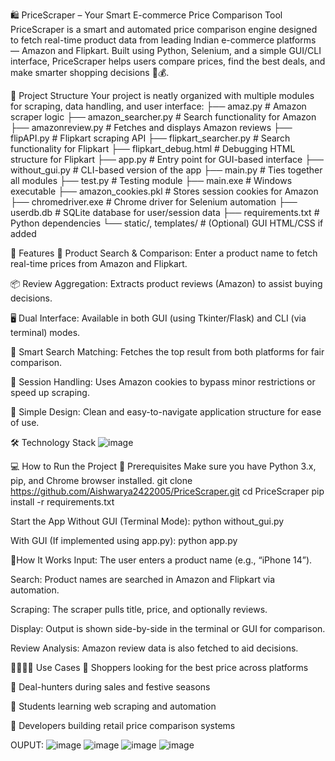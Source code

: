 🛍️ PriceScraper – Your Smart E-commerce Price Comparison Tool
PriceScraper is a smart and automated price comparison engine designed to fetch real-time product data from leading Indian e-commerce platforms — Amazon and Flipkart. Built using Python, Selenium, and a simple GUI/CLI interface, PriceScraper helps users compare prices, find the best deals, and make smarter shopping decisions 🧠💰.

📂 Project Structure
Your project is neatly organized with multiple modules for scraping, data handling, and user interface:
├── amaz.py                   # Amazon scraper logic
├── amazon_searcher.py       # Search functionality for Amazon
├── amazonreview.py          # Fetches and displays Amazon reviews
├── flipAPI.py               # Flipkart scraping API
├── flipkart_searcher.py     # Search functionality for Flipkart
├── flipkart_debug.html      # Debugging HTML structure for Flipkart
├── app.py                   # Entry point for GUI-based interface
├── without_gui.py           # CLI-based version of the app
├── main.py                  # Ties together all modules
├── test.py                  # Testing module
├── main.exe                 # Windows executable
├── amazon_cookies.pkl       # Stores session cookies for Amazon
├── chromedriver.exe         # Chrome driver for Selenium automation
├── userdb.db                # SQLite database for user/session data
├── requirements.txt         # Python dependencies
└── static/, templates/      # (Optional) GUI HTML/CSS if added


🚀 Features
🔎 Product Search & Comparison: Enter a product name to fetch real-time prices from Amazon and Flipkart.

📦 Review Aggregation: Extracts product reviews (Amazon) to assist buying decisions.

🖥️ Dual Interface: Available in both GUI (using Tkinter/Flask) and CLI (via terminal) modes.

🧠 Smart Search Matching: Fetches the top result from both platforms for fair comparison.

📁 Session Handling: Uses Amazon cookies to bypass minor restrictions or speed up scraping.

💬 Simple Design: Clean and easy-to-navigate application structure for ease of use.

🛠️ Technology Stack
![image](https://github.com/user-attachments/assets/afa80568-7603-483e-906b-02ee7ca4cffe)

💻 How to Run the Project
🔧 Prerequisites
Make sure you have Python 3.x, pip, and Chrome browser installed.
git clone https://github.com/Aishwarya2422005/PriceScraper.git
cd PriceScraper
pip install -r requirements.txt

Start the App
Without GUI (Terminal Mode):
python without_gui.py

With GUI (If implemented using app.py):
python app.py


🤖How It Works
Input: The user enters a product name (e.g., “iPhone 14”).

Search: Product names are searched in Amazon and Flipkart via automation.

Scraping: The scraper pulls title, price, and optionally reviews.

Display: Output is shown side-by-side in the terminal or GUI for comparison.

Review Analysis: Amazon review data is also fetched to aid decisions.

👨‍👩‍👧‍👦 Use Cases
📌 Shoppers looking for the best price across platforms

📌 Deal-hunters during sales and festive seasons

📌 Students learning web scraping and automation

📌 Developers building retail price comparison systems

OUPUT:
![image](https://github.com/user-attachments/assets/7d9f233e-0c19-4e05-b03e-eedf6d4f495f)
![image](https://github.com/user-attachments/assets/60d2362e-0f00-41fd-94ef-1aa40ddc14d1)
![image](https://github.com/user-attachments/assets/4cae4180-bc8f-483d-9e08-ffecd6f3698c)
![image](https://github.com/user-attachments/assets/69c06e24-3fea-4b4c-a657-a17d11d1bcd4)






